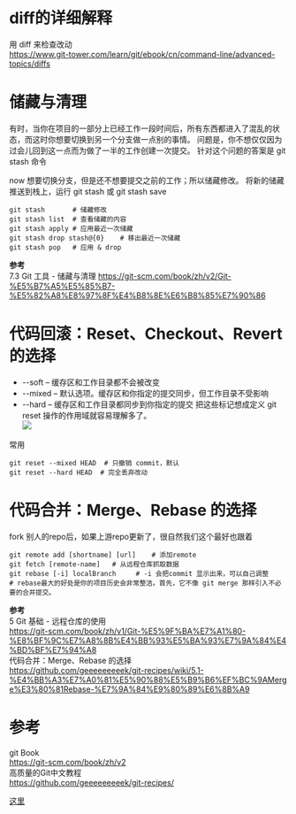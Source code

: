 # diff的详细解释  
用 diff 来检查改动  
<https://www.git-tower.com/learn/git/ebook/cn/command-line/advanced-topics/diffs>

# 储藏与清理
有时，当你在项目的一部分上已经工作一段时间后，所有东西都进入了混乱的状态，而这时你想要切换到另一个分支做一点别的事情。 问题是，你不想仅仅因为过会儿回到这一点而为做了一半的工作创建一次提交。 针对这个问题的答案是 git stash 命令

now 想要切换分支，但是还不想要提交之前的工作；所以储藏修改。 将新的储藏推送到栈上，运行 git stash 或 git stash save  
```
git stash       # 储藏修改
git stash list  # 查看储藏的内容
git stash apply # 应用最近一次储藏
git stash drop stash@{0}    # 移出最近一次储藏
git stash pop   # 应用 & drop
```

**参考**  
7.3 Git 工具 - 储藏与清理
<https://git-scm.com/book/zh/v2/Git-%E5%B7%A5%E5%85%B7-%E5%82%A8%E8%97%8F%E4%B8%8E%E6%B8%85%E7%90%86>

# 代码回滚：Reset、Checkout、Revert 的选择
- --soft – 缓存区和工作目录都不会被改变
- --mixed – 默认选项。缓存区和你指定的提交同步，但工作目录不受影响
- --hard – 缓存区和工作目录都同步到你指定的提交
把这些标记想成定义 git reset 操作的作用域就容易理解多了。  
![](https://camo.githubusercontent.com/6f605243c7eedce24cd32e53348d7f5b2db20bff/68747470733a2f2f7777772e61746c61737369616e2e636f6d2f6769742f696d616765732f7475746f7269616c732f616476616e6365642f726573657474696e672d636865636b696e672d6f75742d616e642d726576657274696e672f30332e737667)

常用 
```
git reset --mixed HEAD  # 只撤销 commit，默认
git reset --hard HEAD  # 完全丢弃改动
```

# 代码合并：Merge、Rebase 的选择
fork 别人的repo后，如果上游repo更新了，很自然我们这个最好也跟着

```
git remote add [shortname] [url]    # 添加remote
git fetch [remote-name]   # 从远程仓库抓取数据
git rebase [-i] localBranch     # -i 会把commit 显示出来，可以自己调整
# rebase最大的好处是你的项目历史会非常整洁。首先，它不像 git merge 那样引入不必要的合并提交。
```


**参考**  
5 Git 基础 - 远程仓库的使用  
<https://git-scm.com/book/zh/v1/Git-%E5%9F%BA%E7%A1%80-%E8%BF%9C%E7%A8%8B%E4%BB%93%E5%BA%93%E7%9A%84%E4%BD%BF%E7%94%A8>  
代码合并：Merge、Rebase 的选择  
<https://github.com/geeeeeeeeek/git-recipes/wiki/5.1-%E4%BB%A3%E7%A0%81%E5%90%88%E5%B9%B6%EF%BC%9AMerge%E3%80%81Rebase-%E7%9A%84%E9%80%89%E6%8B%A9>

# 参考
git Book  
<https://git-scm.com/book/zh/v2>  
高质量的Git中文教程  
<https://github.com/geeeeeeeeek/git-recipes/>  

[这里](https://git-scm.com/book/zh/v2/Git-%E5%B7%A5%E5%85%B7-%E5%82%A8%E8%97%8F%E4%B8%8E%E6%B8%85%E7%90%86)